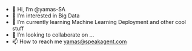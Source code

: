 - 👋 Hi, I’m @yamas-SA
- 👀 I’m interested in Big Data
- 🌱 I’m currently learning Machine Learning Deployment and other cool stuff
- 💞️ I’m looking to collaborate on ...
- 📫 How to reach me yamas@speakagent.com

<!---
yamas-SA/yamas-SA is a ✨ special ✨ repository because its `README.md` (this file) appears on your GitHub profile.
You can click the Preview link to take a look at your changes.
--->
